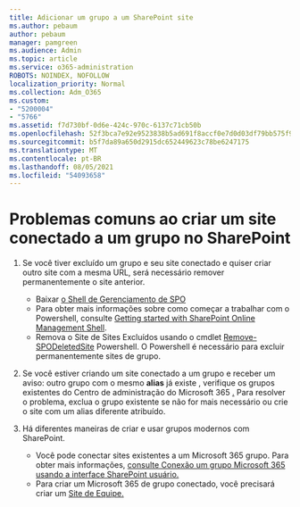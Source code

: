```yaml
---
title: Adicionar um grupo a um SharePoint site
ms.author: pebaum
author: pebaum
manager: pamgreen
ms.audience: Admin
ms.topic: article
ms.service: o365-administration
ROBOTS: NOINDEX, NOFOLLOW
localization_priority: Normal
ms.collection: Adm_O365
ms.custom:
- "5200004"
- "5766"
ms.assetid: f7d730bf-0d6e-424c-970c-6137c71cb50b
ms.openlocfilehash: 52f3bca7e92e9523838b5ad691f8accf0e7d0d03df79bb575f93b024e32cf3c4
ms.sourcegitcommit: b5f7da89a650d2915dc652449623c78be6247175
ms.translationtype: MT
ms.contentlocale: pt-BR
ms.lasthandoff: 08/05/2021
ms.locfileid: "54093658"
---
```

# <a name="common-issues-when-creating-a-group-connected-site-in-sharepoint"></a>Problemas comuns ao criar um site conectado a um grupo no SharePoint

1. Se você tiver excluído um grupo e seu site conectado e quiser criar outro site com a mesma URL, será necessário remover permanentemente o site anterior.

   - Baixar [o Shell de Gerenciamento de SPO](https://support.office.com/article/introduction-to-the-sharepoint-online-management-shell-c16941c3-19b4-4710-8056-34c034493429)
   - Para obter mais informações sobre como começar a trabalhar com o Powershell, consulte [Getting started with SharePoint Online Management Shell](/powershell/module/sharepoint-online/remove-sposite).
   - Remova o Site de Sites Excluídos usando o cmdlet [Remove-SPODeletedSite](/powershell/module/sharepoint-online/remove-sposite?view=sharepoint-ps) Powershell. O Powershell é necessário para excluir permanentemente sites de grupo.

1. Se você estiver criando um site conectado a um grupo e receber um aviso: outro grupo com o mesmo **alias** já existe , verifique os grupos existentes do Centro de administração do Microsoft 365 [.](https://admin.microsoft.com/AdminPortal/Home#/groups) Para resolver o problema, exclua o grupo existente se não for mais necessário ou crie o site com um alias diferente atribuído.

1. Há diferentes maneiras de criar e usar grupos modernos com SharePoint.

   - Você pode conectar sites existentes a um Microsoft 365 grupo. Para obter mais informações, [consulte Conexão um grupo Microsoft 365 usando a interface SharePoint usuário.](/sharepoint/dev/transform/modernize-connect-to-office365-group#connect-an-office-365-group-using-the-sharepoint-user-interface)
   - Para criar um Microsoft 365 de grupo conectado, você precisará criar um [Site de Equipe.](https://admin.microsoft.com/sharepoint)
